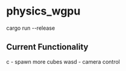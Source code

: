 # physics_wgpu
cargo run --release
## Current Functionality 
c - spawn more cubes
wasd - camera control

